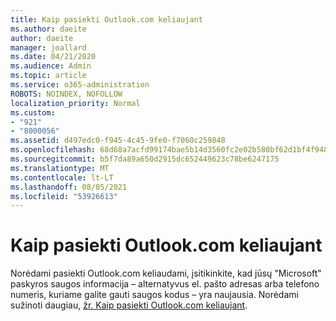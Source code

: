 ```yaml
---
title: Kaip pasiekti Outlook.com keliaujant
ms.author: daeite
author: daeite
manager: joallard
ms.date: 04/21/2020
ms.audience: Admin
ms.topic: article
ms.service: o365-administration
ROBOTS: NOINDEX, NOFOLLOW
localization_priority: Normal
ms.custom:
- "921"
- "8000056"
ms.assetid: d497edc0-f945-4c45-9fe0-f7060c259848
ms.openlocfilehash: 68d68a7acfd99174bae5b14d3560fc2e02b580bf62d1bf4f948543708c901a8e
ms.sourcegitcommit: b5f7da89a650d2915dc652449623c78be6247175
ms.translationtype: MT
ms.contentlocale: lt-LT
ms.lasthandoff: 08/05/2021
ms.locfileid: "53926613"
---
```

# <a name="how-to-access-outlookcom-while-traveling"></a>Kaip pasiekti Outlook.com keliaujant

Norėdami pasiekti Outlook.com keliaudami, įsitikinkite, kad jūsų "Microsoft" paskyros saugos informacija – alternatyvus el. pašto adresas arba telefono numeris, kuriame galite gauti saugos kodus – yra naujausia. Norėdami sužinoti daugiau, [žr. Kaip pasiekti Outlook.com keliaujant](https://support.office.com/article/c44f16da-7156-4890-853c-286aafeda87e?wt.mc_id=Office_Outlook_com_Alchemy).
